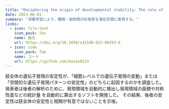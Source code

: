 ```yaml
---
title: "Deciphering the origin of developmental stability: The role of intracellular expression variability in evolutionary conservation"
date: 2023-06-01
summary: "深層学習により、種間・個体間の形態差を潜在空間に表現する。"
links:
  - icon: file-text
    icon_pack: fas
    name: 論文
    url: https://doi.org/10.1038/s41540-023-00293-6
  - icon: code
    icon_pack: fab
    name: コード
    url: https://github.com/masa10223
---
```


胚全体の遺伝子発現の安定性が、「細胞レベルでの遺伝子発現の変動」または
「空間的な遺伝子発現パターンの安定性」のどちらに起因するのかを調査した。
発表者は後者の解析のために、発現領域を自動的に検出し発現領域の面積や対称性度などの統計量
を自動的に算出するソフトを開発した。
その結果、後者の安定性は胚全体の安定性と相関が有意ではないことを示唆。
